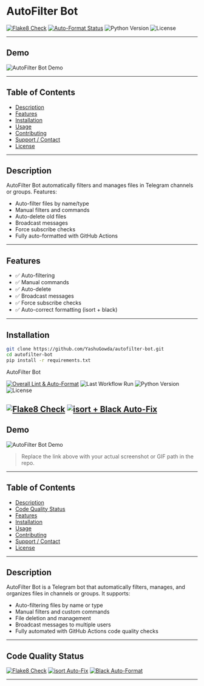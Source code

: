 # AutoFilter Bot

[![Flake8 Check](https://github.com/NikhilNGY/Ultimate-Auto-Filter/actions/workflows/auto_format.yml/badge.svg?job=flake8)](https://github.com/NikhilNGY/Ultimate-Auto-Filter/actions/workflows/auto_format.yml)
[![Auto-Format Status](https://github.com/NikhilNGY/Ultimate-Auto-Filter/actions/workflows/auto_format.yml/badge.svg?job=auto_format)](https://github.com/NikhilNGY/Ultimate-Auto-Filter/actions/workflows/auto_format.yml)
![Python Version](https://img.shields.io/badge/python-3.11-blue?logo=python&logoColor=white)
![License](https://img.shields.io/badge/license-MIT-green?style=flat-square)

---

## Demo

![AutoFilter Bot Demo](https://github.com/NikhilNGY/Ultimate-Auto-Filter/raw/main/assets/demo.gif)  

---

## Table of Contents

- [Description](#description)  
- [Features](#features)  
- [Installation](#installation)  
- [Usage](#usage)  
- [Contributing](#contributing)  
- [Support / Contact](#support--contact)  
- [License](#license)  

---

## Description
AutoFilter Bot automatically filters and manages files in Telegram channels or groups. Features:

- Auto-filter files by name/type  
- Manual filters and commands  
- Auto-delete old files  
- Broadcast messages  
- Force subscribe checks  
- Fully auto-formatted with GitHub Actions

---

## Features

- ✅ Auto-filtering  
- ✅ Manual commands  
- ✅ Auto-delete  
- ✅ Broadcast messages  
- ✅ Force subscribe checks  
- ✅ Auto-correct formatting (isort + black)  

---

## Installation

```bash
git clone https://github.com/YashuGowda/autofilter-bot.git
cd autofilter-bot
pip install -r requirements.txt
```

AutoFilter Bot

[![Overall Lint & Auto-Format](https://github.com/NikhilNGY/Ultimate-Auto-Filter/actions/workflows/lint.yml/badge.svg)](https://github.com/NikhilNGY/Ultimate-Auto-Filter/actions/workflows/lint.yml)
![Last Workflow Run](https://img.shields.io/github/actions/workflow/status/NikhilNGY/Ultimate-Auto-Filter/lint.yml?label=Last%20Run&logo=github&style=flat-square&cacheSeconds=60)
![Python Version](https://img.shields.io/badge/python-3.10%2B-blue?logo=python&logoColor=white)
![License](https://img.shields.io/badge/license-MIT-green?style=flat-square)


[![Flake8 Check](https://github.com/NikhilNGY/Ultimate-Auto-Filter/actions/workflows/lint.yml/badge.svg?job=flake8)](https://github.com/NikhilNGY/Ultimate-Auto-Filter/actions/workflows/lint.yml)
[![isort + Black Auto-Fix](https://github.com/NikhilNGY/Ultimate-Auto-Filter/actions/workflows/lint.yml/badge.svg?job=format)](https://github.com/NikhilNGY/Ultimate-Auto-Filter/actions/workflows/lint.yml)
---

## Demo

![AutoFilter Bot Demo](https://raw.githubusercontent.com/NikhilNGY/Ultimate-Auto-Filter/main/demo.gif)  
> Replace the link above with your actual screenshot or GIF path in the repo.  

---

## Table of Contents

- [Description](#description)  
- [Code Quality Status](#code-quality-status)  
- [Features](#features)  
- [Installation](#installation)  
- [Usage](#usage)  
- [Contributing](#contributing)  
- [Support / Contact](#support--contact)  
- [License](#license)  

---

## Description
AutoFilter Bot is a Telegram bot that automatically filters, manages, and organizes files in channels or groups. It supports:

- Auto-filtering files by name or type  
- Manual filters and custom commands  
- File deletion and management  
- Broadcast messages to multiple users  
- Fully automated with GitHub Actions code quality checks  

---

## Code Quality Status

[![Flake8 Check](https://github.com/NikhilNGY/Ultimate-Auto-Filter/actions/workflows/lint.yml/badge.svg?job=flake8)](https://github.com/NikhilNGY/Ultimate-Auto-Filter/actions/workflows/lint.yml)
[![isort Auto-Fix](https://github.com/NikhilNGY/Ultimate-Auto-Filter/actions/workflows/lint.yml/badge.svg?job=isort)](https://github.com/NikhilNGY/Ultimate-Auto-Filter/actions/workflows/lint.yml)
[![Black Auto-Format](https://github.com/NikhilNGY/Ultimate-Auto-Filter/actions/workflows/lint.yml/badge.svg?job=black)](https://github.com/NikhilNGY/Ultimate-Auto-Filter/actions/workflows/lint.yml)

---
